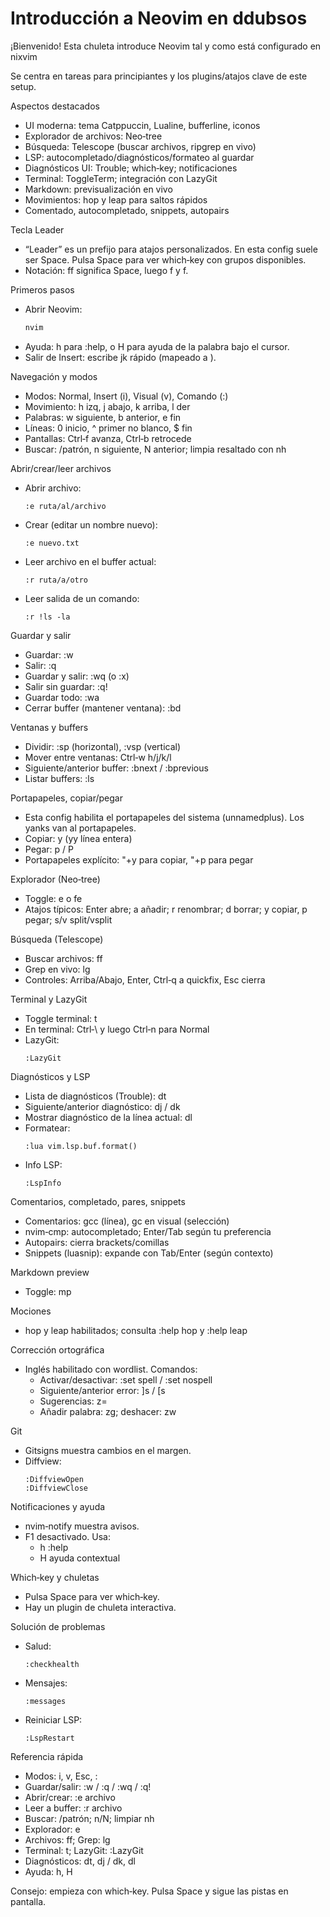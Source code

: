 # Introducción a Neovim en ddubsos

¡Bienvenido! Esta chuleta introduce Neovim tal y como está configurado en nixvim

Se centra en tareas para principiantes y los plugins/atajos clave de este setup.

Aspectos destacados

- UI moderna: tema Catppuccin, Lualine, bufferline, iconos
- Explorador de archivos: Neo‑tree
- Búsqueda: Telescope (buscar archivos, ripgrep en vivo)
- LSP: autocompletado/diagnósticos/formateo al guardar
- Diagnósticos UI: Trouble; which‑key; notificaciones
- Terminal: ToggleTerm; integración con LazyGit
- Markdown: previsualización en vivo
- Movimientos: hop y leap para saltos rápidos
- Comentado, autocompletado, snippets, autopairs

Tecla Leader

- “Leader” es un prefijo para atajos personalizados. En esta config suele ser Space. Pulsa Space para ver which‑key con grupos disponibles.
- Notación: <leader>ff significa Space, luego f y f.

Primeros pasos

- Abrir Neovim:
    ```bash path=null start=null
    nvim
    ```
- Ayuda: <leader>h para :help, o <leader>H para ayuda de la palabra bajo el cursor.
- Salir de Insert: escribe jk rápido (mapeado a <Esc>).

Navegación y modos

- Modos: Normal, Insert (i), Visual (v), Comando (:)
- Movimiento: h izq, j abajo, k arriba, l der
- Palabras: w siguiente, b anterior, e fin
- Líneas: 0 inicio, ^ primer no blanco, $ fin
- Pantallas: Ctrl‑f avanza, Ctrl‑b retrocede
- Buscar: /patrón, n siguiente, N anterior; limpia resaltado con <leader>nh

Abrir/crear/leer archivos

- Abrir archivo:
    ```vim path=null start=null
    :e ruta/al/archivo
    ```
- Crear (editar un nombre nuevo):
    ```vim path=null start=null
    :e nuevo.txt
    ```
- Leer archivo en el buffer actual:
    ```vim path=null start=null
    :r ruta/a/otro
    ```
- Leer salida de un comando:
    ```vim path=null start=null
    :r !ls -la
    ```

Guardar y salir

- Guardar: :w
- Salir: :q
- Guardar y salir: :wq (o :x)
- Salir sin guardar: :q!
- Guardar todo: :wa
- Cerrar buffer (mantener ventana): :bd

Ventanas y buffers

- Dividir: :sp (horizontal), :vsp (vertical)
- Mover entre ventanas: Ctrl‑w h/j/k/l
- Siguiente/anterior buffer: :bnext / :bprevious
- Listar buffers: :ls

Portapapeles, copiar/pegar

- Esta config habilita el portapapeles del sistema (unnamedplus). Los yanks van al portapapeles.
- Copiar: y (yy línea entera)
- Pegar: p / P
- Portapapeles explícito: "+y para copiar, "+p para pegar

Explorador (Neo‑tree)

- Toggle: <leader>e o <leader>fe
- Atajos típicos: Enter abre; a añadir; r renombrar; d borrar; y copiar, p pegar; s/v split/vsplit

Búsqueda (Telescope)

- Buscar archivos: <leader>ff
- Grep en vivo: <leader>lg
- Controles: Arriba/Abajo, Enter, Ctrl‑q a quickfix, Esc cierra

Terminal y LazyGit

- Toggle terminal: <leader>t
- En terminal: Ctrl‑\ y luego Ctrl‑n para Normal
- LazyGit:
    ```vim path=null start=null
    :LazyGit
    ```

Diagnósticos y LSP

- Lista de diagnósticos (Trouble): <leader>dt
- Siguiente/anterior diagnóstico: <leader>dj / <leader>dk
- Mostrar diagnóstico de la línea actual: <leader>dl
- Formatear:
    ```vim path=null start=null
    :lua vim.lsp.buf.format()
    ```
- Info LSP:
    ```vim path=null start=null
    :LspInfo
    ```

Comentarios, completado, pares, snippets

- Comentarios: gcc (línea), gc en visual (selección)
- nvim‑cmp: autocompletado; Enter/Tab según tu preferencia
- Autopairs: cierra brackets/comillas
- Snippets (luasnip): expande con Tab/Enter (según contexto)

Markdown preview

- Toggle: <leader>mp

Mociones

- hop y leap habilitados; consulta :help hop y :help leap

Corrección ortográfica

- Inglés habilitado con wordlist. Comandos:
    - Activar/desactivar: :set spell / :set nospell
    - Siguiente/anterior error: ]s / [s
    - Sugerencias: z=
    - Añadir palabra: zg; deshacer: zw

Git

- Gitsigns muestra cambios en el margen.
- Diffview:
    ```vim path=null start=null
    :DiffviewOpen
    :DiffviewClose
    ```

Notificaciones y ayuda

- nvim‑notify muestra avisos.
- F1 desactivado. Usa:
    - <leader>h :help
    - <leader>H ayuda contextual

Which‑key y chuletas

- Pulsa Space para ver which‑key.
- Hay un plugin de chuleta interactiva.

Solución de problemas

- Salud:
    ```vim path=null start=null
    :checkhealth
    ```
- Mensajes:
    ```vim path=null start=null
    :messages
    ```
- Reiniciar LSP:
    ```vim path=null start=null
    :LspRestart
    ```

Referencia rápida

- Modos: i, v, Esc, :
- Guardar/salir: :w / :q / :wq / :q!
- Abrir/crear: :e archivo
- Leer a buffer: :r archivo
- Buscar: /patrón; n/N; limpiar <leader>nh
- Explorador: <leader>e
- Archivos: <leader>ff; Grep: <leader>lg
- Terminal: <leader>t; LazyGit: :LazyGit
- Diagnósticos: <leader>dt, <leader>dj / <leader>dk, <leader>dl
- Ayuda: <leader>h, <leader>H

Consejo: empieza con which‑key. Pulsa Space y sigue las pistas en pantalla.
